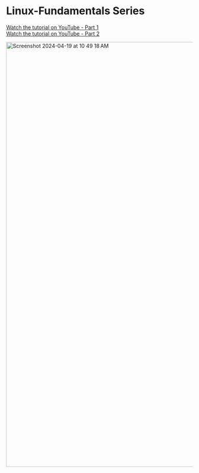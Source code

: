 # Linux-Fundamentals Series

[Watch the tutorial on YouTube - Part 1](https://www.youtube.com/watch?v=TNSzl9ax9jU)<br>
[Watch the tutorial on YouTube - Part 2](https://www.youtube.com/watch?v=VRygpn5Dt8o)

<img width="1147" alt="Screenshot 2024-04-19 at 10 49 18 AM" src="https://github.com/Fabiany-cs/Linux-Fundamentals/assets/107880960/9a3ef917-adb5-4d03-8e54-179c6739a0e8">
